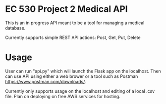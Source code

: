 # EC 530 Project 2 Medical API

This is an in progress API meant to be a tool for managing a medical database.

Currently supports simple REST API actions: Post, Get, Put, Delete

# Usage
User can run "api.py" which will launch the Flask app on the localhost.  Then can use API using either a web brower or a tool such as Postman https://www.postman.com/downloads/.

Currently only supports usage on the localhost and editing of a local .csv file.  Plan on deploying on free AWS services for hosting.
